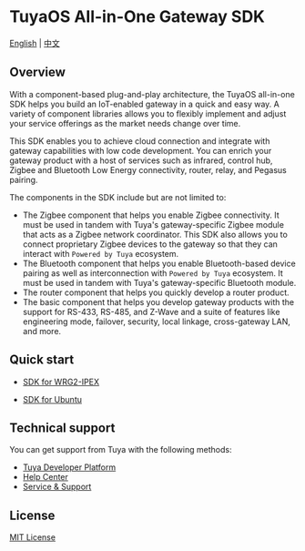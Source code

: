 # TuyaOS All-in-One Gateway SDK

[English](./README.md) | [中文](./README_zh.md)

## Overview

With a component-based plug-and-play architecture, the TuyaOS all-in-one SDK helps you build an IoT-enabled gateway in a quick and easy way. A variety of component libraries allows you to flexibly implement and adjust your service offerings as the market needs change over time.

This SDK enables you to achieve cloud connection and integrate with gateway capabilities with low code development. You can enrich your gateway product with a host of services such as infrared, control hub, Zigbee and Bluetooth Low Energy connectivity, router, relay, and Pegasus pairing.

The components in the SDK include but are not limited to:

- The Zigbee component that helps you enable Zigbee connectivity. It must be used in tandem with Tuya's gateway-specific Zigbee module that acts as a Zigbee network coordinator. This SDK also allows you to connect proprietary Zigbee devices to the gateway so that they can interact with `Powered by Tuya` ecosystem.
- The Bluetooth component that helps you enable Bluetooth-based device pairing as well as interconnection with `Powered by Tuya` ecosystem. It must be used in tandem with Tuya's gateway-specific Bluetooth module.
- The router component that helps you quickly develop a router product.
- The basic component that helps you develop gateway products with the support for RS-433, RS-485, and Z-Wave and a suite of features like engineering mode, failover, security, local linkage, cross-gateway LAN, and more.

## Quick start

- [SDK for WRG2-IPEX](./WRG2-IPEX/README_zh.md)

- [SDK for Ubuntu](./UBUNTU/README_zh.md)



## Technical support

You can get support from Tuya with the following methods:

+ [Tuya Developer Platform](https://developer.tuya.com/en/)
+ [Help Center](https://support.tuya.com/en/help)
+ [Service & Support](https://service.console.tuya.com)

## License

[MIT License](./LICENSE)
